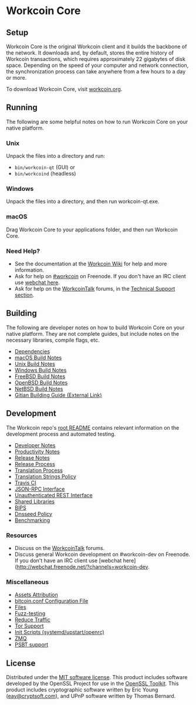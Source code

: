 Workcoin Core
=============

Setup
---------------------
Workcoin Core is the original Workcoin client and it builds the backbone of the network. It downloads and, by default, stores the entire history of Workcoin transactions, which requires approximately 22 gigabytes of disk space. Depending on the speed of your computer and network connection, the synchronization process can take anywhere from a few hours to a day or more.

To download Workcoin Core, visit [workcoin.org](https://workcoin.org/).

Running
---------------------
The following are some helpful notes on how to run Workcoin Core on your native platform.

### Unix

Unpack the files into a directory and run:

- `bin/workcoin-qt` (GUI) or
- `bin/workcoind` (headless)

### Windows

Unpack the files into a directory, and then run workcoin-qt.exe.

### macOS

Drag Workcoin Core to your applications folder, and then run Workcoin Core.

### Need Help?

* See the documentation at the [Workcoin Wiki](https://workcoin.info/)
for help and more information.
* Ask for help on [#workcoin](http://webchat.freenode.net?channels=workcoin) on Freenode. If you don't have an IRC client use [webchat here](http://webchat.freenode.net?channels=workcoin).
* Ask for help on the [WorkcoinTalk](https://workcointalk.io/) forums, in the [Technical Support section](https://workcointalk.io/c/technical-support).

Building
---------------------
The following are developer notes on how to build Workcoin Core on your native platform. They are not complete guides, but include notes on the necessary libraries, compile flags, etc.

- [Dependencies](dependencies.md)
- [macOS Build Notes](build-osx.md)
- [Unix Build Notes](build-unix.md)
- [Windows Build Notes](build-windows.md)
- [FreeBSD Build Notes](build-freebsd.md)
- [OpenBSD Build Notes](build-openbsd.md)
- [NetBSD Build Notes](build-netbsd.md)
- [Gitian Building Guide (External Link)](https://github.com/bitcoin-core/docs/blob/master/gitian-building.md)

Development
---------------------
The Workcoin repo's [root README](/README.md) contains relevant information on the development process and automated testing.

- [Developer Notes](developer-notes.md)
- [Productivity Notes](productivity.md)
- [Release Notes](release-notes.md)
- [Release Process](release-process.md)
- [Translation Process](translation_process.md)
- [Translation Strings Policy](translation_strings_policy.md)
- [Travis CI](travis-ci.md)
- [JSON-RPC Interface](JSON-RPC-interface.md)
- [Unauthenticated REST Interface](REST-interface.md)
- [Shared Libraries](shared-libraries.md)
- [BIPS](bips.md)
- [Dnsseed Policy](dnsseed-policy.md)
- [Benchmarking](benchmarking.md)

### Resources
* Discuss on the [WorkcoinTalk](https://workcointalk.io/) forums.
* Discuss general Workcoin development on #workcoin-dev on Freenode. If you don't have an IRC client use [webchat here](http://webchat.freenode.net/?channels=workcoin-dev.

### Miscellaneous
- [Assets Attribution](assets-attribution.md)
- [bitcoin.conf Configuration File](bitcoin-conf.md)
- [Files](files.md)
- [Fuzz-testing](fuzzing.md)
- [Reduce Traffic](reduce-traffic.md)
- [Tor Support](tor.md)
- [Init Scripts (systemd/upstart/openrc)](init.md)
- [ZMQ](zmq.md)
- [PSBT support](psbt.md)

License
---------------------
Distributed under the [MIT software license](/COPYING).
This product includes software developed by the OpenSSL Project for use in the [OpenSSL Toolkit](https://www.openssl.org/). This product includes
cryptographic software written by Eric Young ([eay@cryptsoft.com](mailto:eay@cryptsoft.com)), and UPnP software written by Thomas Bernard.
